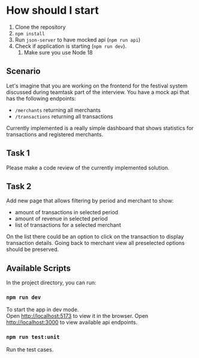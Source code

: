 # How should I start
1. Clone the repository
1. `npm install`
1. Run `json-server` to have mocked api (`npm run api`)
1. Check if application is starting (`npm run dev`).
    1. Make sure you use Node 18

## Scenario

Let's imagine that you are working on the frontend for the festival system discussed during teamtask part of the interview.
You have a mock api that has the following endpoints:
- `/merchants` returning all merchants
- `/transactions` returning all transactions

Currently implemented is a really simple dashboard that shows statistics for transactions and registered merchants.

## Task 1
Please make a code review of the currently implemented solution.

## Task 2
Add new page that allows filtering by period and merchant to show:
- amount of transactions in selected period
- amount of revenue in selected period
- list of transactions for a selected merchant

On the list there could be an option to click on the transaction to display transaction details.
Going back to merchant view all preselected options should be preserved.

## Available Scripts

In the project directory, you can run:

### `npm run dev`

To start the app in dev mode.\
Open [http://localhost:5173](http://localhost:5173) to view it in the browser.
Open [http://localhost:3000](http://localhost:8000) to view available api endpoints.

### `npm run test:unit`

Run the test cases.
